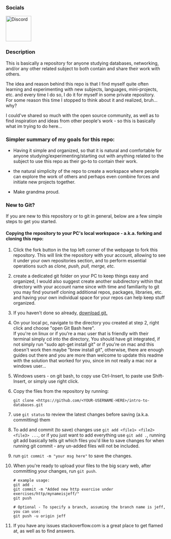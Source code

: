 
### Socials
<a>
	<img 
		height="80px" 
		alt="Discord" 
		src="https://discord.com/assets/cb48d2a8d4991281d7a6a95d2f58195e.svg" 
	/>
</a>

### Description

This is basically a repository for anyone studying databases, networking, and/or any other related subject
to both contain and share their work with others. </br>

The idea and reason behind this repo is that I find myself quite often learning and 
experimenting with new subjects, languages, mini-projects, etc. and every time I do so, 
I do it for myself in some private repository. </br>
For some reason this time I stopped to think about it and realized, bruh... why? <br/>

I could've shared so much with the open source community, as well as to find inspiration and 
ideas from other people's work - so this is basically what im trying to do here...
<br/>

### Simpler summary of my goals for this repo:
- 	Having it simple and organized, so that it is natural and comfortable for anyone studying/experimenting/starting
	out with anything related to the subject to use this repo as their go-to to contain their work.

-	the natural simplicity of the repo to create a workspace where people can explore the work of others
    and perhaps even combine forces and initiate new projects together.

-   Make grandma proud.

### New to Git?
If you are new to this repository or to git in general, below are a few simple steps to get you started.

#### Copying the repository to your PC's local workspace - a.k.a. forking and cloning this repo:
1. 	Click the fork button in the top left corner of the webpage to fork this repository. 
	This will link the repository with your account, allowing to see it under your own repositories section, 
	and to perform essential operations such as <i> clone, push, pull, merge, etc. </i>

2.	create a dedicated git folder on your PC to keep things easy and organized, I would also suggest create another
	subdirectory within that directory with your account name since with time and familiarity to git you may 
	find yourself cloning additional repos, packages, libraries, etc. and having your own individual space for your
	repos can help keep stuff organized.

3.	If you haven't done so already, <a href="https://git-scm.com/downloads"><u>download git.</u></a>

4.	On your local pc, navigate to the directory you created at step 2, right click and choose "open Git Bash here".<br>
	If you're on linux or if you're a mac user that is friendly with their terminal simply cd into the directory, 
	You should have git integrated, if not simply run "sudo apt-get install git" or if you're on mac and this doesn't 
	work then maybe "brew install git", otherwise, there are enough guides out there and you are more than welcome to
	update this readme with the solution that worked for you, since im not really a mac nor a windows user...

5.  Windows users - on git bash, to copy use Ctrl-Insert, to paste use Shift-Insert, or simply use right click.

6.  Copy the files from the repository by running:
    
	```
	git clone <https://github.com/<YOUR-USERNAME-HERE>/intro-to-databases.git
    ```
	
7. use `git status` to review the latest changes before saving (a.k.a. committing) them

8. To add and commit (to save) changes use `git add <file1> <file2> <file3> ...`, or if you just want to add
everything use `git add .`, running git add basically tells git which files you'd like to save changes for when running
git commit - any un-added files will not be included.

9. run `git commit -m "your msg here"` to save the changes.

10. When you're ready to upload your files to the big scary web, after committing your changes, run `git push`.

	```
	# example usage:
	git add .
	git commit -m "Added new http exercise under exercises/http/mynameisjeff/"
	git push
 
	# Optional - To specify a branch, assuming the branch name is jeff, you can use:
	git push -u origin jeff
	```

11. If you have any issues stackoverflow.com is a great place to get flamed at, as well as to find answers.
